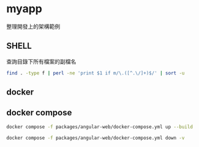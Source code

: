 # myapp

整理開發上的架構範例

## SHELL

查詢目錄下所有檔案的副檔名

```sh
find . -type f | perl -ne 'print $1 if m/\.([^.\/]+)$/' | sort -u
```

## docker

## docker compose

```sh
docker compose -f packages/angular-web/docker-compose.yml up --build
```

```sh
docker compose -f packages/angular-web/docker-compose.yml down -v
```
